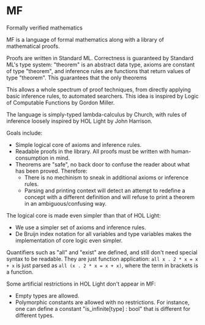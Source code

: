 # MF
Formally verified mathematics

MF is a language of formal mathematics along with a library of mathematical proofs.

Proofs are written in Standard ML. Correctness is guaranteed by Standard ML's type system: "theorem" is an abstract data type,
axioms are constant of type "theorem", and inference rules are functions that return values of type "theorem". This guarantees
that the only theorems 

This allows a whole spectrum of proof techniques, from directly applying basic inference rules, to automated searchers.
This idea is inspired by Logic of Computable Functions by Gordon Miller.

The language is simply-typed lambda-calculus by Church, with rules of inference loosely inspired by HOL Light by John Harrison.

Goals include:
* Simple logical core of axioms and inference rules.
* Readable proofs in the library. All proofs must be written with human-consumption in mind.
* Theorems are "safe", no back door to confuse the reader about what has been proved. Therefore:
  * There is no mechinism to sneak in additional axioms or inference rules.
  * Parsing and printing context will detect an attempt to redefine a concept with a different definition and will refuse to
    print a theorem in an ambiguous/confusing way.

The logical core is made even simpler than that of HOL Light:
* We use a simpler set of axioms and inference rules.
* De Bruijn index notation for all variables and type variables makes the implementation of core logic even simpler.

Quantifiers such as "all" and "exist" are defined, and still don't need special syntax to be readable. They are just
function application:
`all x . 2 * x = x + x` is just parsed as `all (x . 2 * x = x + x)`, where the term in brackets is a function.

Some artificial restrictions in HOL Light don't appear in MF:
* Empty types are allowed.
* Polymorphic constants are allowed with no restrictions.
  For instance, one can define a constant "is_infinite[type] : bool" that is different for different types.
